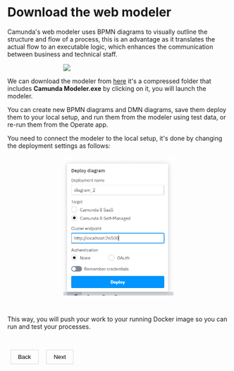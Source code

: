 <style>
    h1 a {
        display: none;
    }
    button {
        background-color: transparent;
        padding: 0.5rem 1rem;
        cursor: pointer;
        border: none;
        box-shadow: rgba(0, 0, 0, 0.02) 0px 1px 3px 0px, rgba(27, 31, 35, 0.15) 0px 0px 0px 1px;
    }
     button a {
        text-decoration: none;
        color: black;
    }
     img {
         display: block;
         margin : auto auto;
         width: 250px
    }
</style>
# Download the web modeler

Camunda's web modeler uses BPMN diagrams to visually outline the structure and flow of a process, this is an advantage as it translates the actual flow to an executable logic, which enhances the communication between business and technical staff.

<img src = "https://cdn-icons-png.freepik.com/512/11905/11905899.png">

We can download the modeler from [here](https://camunda.com/download/modeler/) it's a compressed folder that includes **Camunda Modeler.exe** by clicking on it, you will launch the modeler. 

You can create new BPMN diagrams and DMN diagrams, save them deploy them to your local setup, and run them from the modeler using test data, or re-run them from the Operate app. 

You need to connect the modeler to the local setup, it's done by changing the deployment settings as follows:  

<img src = "deploy.png">

&nbsp;

This way, you will push your work to your running Docker image so you can run and test your processes.

&nbsp;

&nbsp;
<button><a href="https://rb.gy/8p0a25">Back</a></button>
&nbsp;
&nbsp;
<button><a href="https://rb.gy/lyc7ei">Next</a></button>
